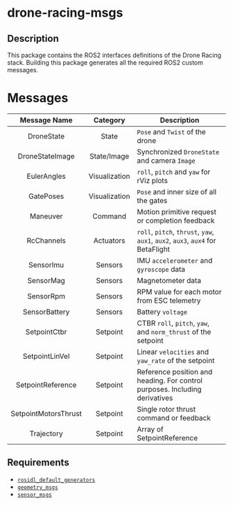 # drone-racing-msgs

## Description

This package contains the ROS2 interfaces definitions of the Drone Racing stack. Building this package generates all the required ROS2 custom messages.

# Messages

| Message Name | Category | Description |
|:---:|:---:|---|
| DroneState | State | `Pose` and `Twist` of the drone |
| DroneStateImage | State/Image | Synchronized `DroneState` and camera `Image` |
| EulerAngles | Visualization | `roll`, `pitch` and `yaw` for rViz plots |
| GatePoses | Visualization | `Pose` and inner size of all the gates |
| Maneuver | Command | Motion primitive request or completion feedback |
| RcChannels | Actuators | `roll`, `pitch`, `thrust`, `yaw`, `aux1`, `aux2`, `aux3`, `aux4` for BetaFlight |
| SensorImu | Sensors | IMU `accelerometer` and `gyroscope` data |
| SensorMag | Sensors | Magnetometer data |
| SensorRpm | Sensors | RPM value for each motor from ESC telemetry |
| SensorBattery | Sensors | Battery `voltage` |
| SetpointCtbr | Setpoint | CTBR `roll`, `pitch`, `yaw`, and `norm_thrust` of the setpoint |
| SetpointLinVel | Setpoint | Linear `velocities` and `yaw_rate` of the setpoint |
| SetpointReference | Setpoint | Reference position and heading. For control purposes. Including derivatives |
| SetpointMotorsThrust | Setpoint | Single rotor thrust command or feedback |
| Trajectory | Setpoint | Array of SetpointReference |

## Requirements
- [`rosidl_default_generators`](https://index.ros.org/p/rosidl_default_generators/github-ros2-rosidl_defaults#humble)
- [`geometry_msgs`](https://index.ros.org/p/geometry_msgs/github-ros2-common_interfaces/#humble)
- [`sensor_msgs`](https://index.ros.org/p/sensor_msgs/github-ros2-common_interfaces/#humble)